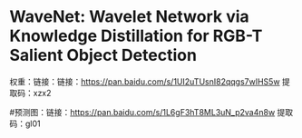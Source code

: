 # WaveNet: Wavelet Network via Knowledge Distillation for RGB-T Salient Object Detection
权重：链接：链接：https://pan.baidu.com/s/1UI2uTUsnI82qqgs7wIHS5w 
提取码：xzx2 


#预测图：链接：https://pan.baidu.com/s/1L6gF3hT8ML3uN_p2va4n8w 
提取码：gl01
